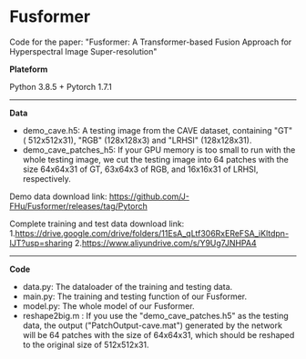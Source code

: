 # Fusformer
Code for the paper: "Fusformer: A Transformer-based Fusion Approach for Hyperspectral Image Super-resolution"

**Plateform** 

Python 3.8.5 + Pytorch 1.7.1 

----------------------------------------------------------------------------
**Data**
* demo_cave.h5: A testing image from the CAVE dataset, containing "GT" ( 512x512x31), "RGB" (128x128x3) and "LRHSI" (128x128x31).
* demo_cave_patches_h5: If your GPU memory is too small to run with the whole testing image, we cut the testing image into 64 patches with the size 64x64x31 of GT, 63x64x3 of RGB, and 16x16x31 of LRHSI, respectively.

Demo data download link: https://github.com/J-FHu/Fusformer/releases/tag/Pytorch

Complete training and test data download link: 1.https://drive.google.com/drive/folders/11EsA_qLtf306RxEReFSA_iKltdpn-IJT?usp=sharing 2.https://www.aliyundrive.com/s/Y9Ug7JNHPA4


----------------------------------------------------------------------------
**Code**
* data.py: The dataloader of the training and testing data.
* main.py: The training and testing function of our Fusformer.
* model.py: The whole model of our Fusformer.
* reshape2big.m : If you use the "demo_cave_patches.h5" as the testing data, the output ("PatchOutput-cave.mat") generated by the network will be 64 patches with the size of 64x64x31, which should be reshaped to the original size of 512x512x31.
